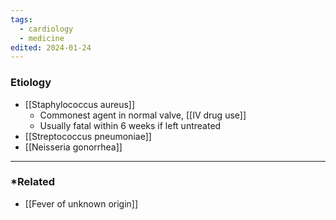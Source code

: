 ```yaml
---
tags:
  - cardiology
  - medicine
edited: 2024-01-24
---
```

### Etiology
- [[Staphylococcus aureus]]
	- Commonest agent in normal valve, [[IV drug use]] 
	- Usually fatal within 6 weeks if left untreated
- [[Streptococcus pneumoniae]]
- [[Neisseria gonorrhea]]

---
### *Related
- [[Fever of unknown origin]] 